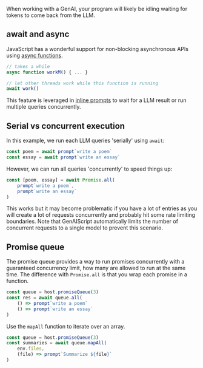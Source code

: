 
When working with a GenAI, your program will likely be idling waiting for tokens to come back from the LLM.

## await and async

JavaScript has a wonderful support for non-blocking asynchronous APIs using [async functions](https://developer.mozilla.org/en-US/docs/Web/JavaScript/Reference/Statements/async_function).

```js
// takes a while
async function workM() { ... }

// let other threads work while this function is running
await work()
```

This feature is leveraged in [inline prompts](/genaiscript/reference/scripts/inline-prompts) to wait for a LLM result or run multiple queries concurrently.

## Serial vs concurrent execution

In this example, we run each LLM queries 'serially' using `await`:

```js
const poem = await prompt`write a poem`
const essay = await prompt`write an essay`
```

However, we can run all queries 'concurrently' to speed things up:

```js
const [poem, essay] = await Promise.all(
    prompt`write a poem`,
    prompt`write an essay`
)
```

This works but it may become problematic if you have a lot of entries as you will create a lot of requests concurrently and probably hit some rate limiting boundaries.
Note that GenAIScript automatically limits the number of concurrent requests to a single model to prevent this scenario.

## Promise queue

The promise queue provides a way to run promises concurrently with a guaranteed concurrency limit, how many are allowed to run at the same time.
The difference with `Promise.all` is that you wrap each promise in a function.

```js
const queue = host.promiseQueue(3)
const res = await queue.all(
    () => prompt`write a poem`
    () => prompt`write an essay`
)
```

Use the `mapAll` function to iterate over an array.

```js
const queue = host.promiseQueue(3)
const summaries = await queue.mapAll(
    env.files,
    (file) => prompt`Summarize ${file}`
)
```

